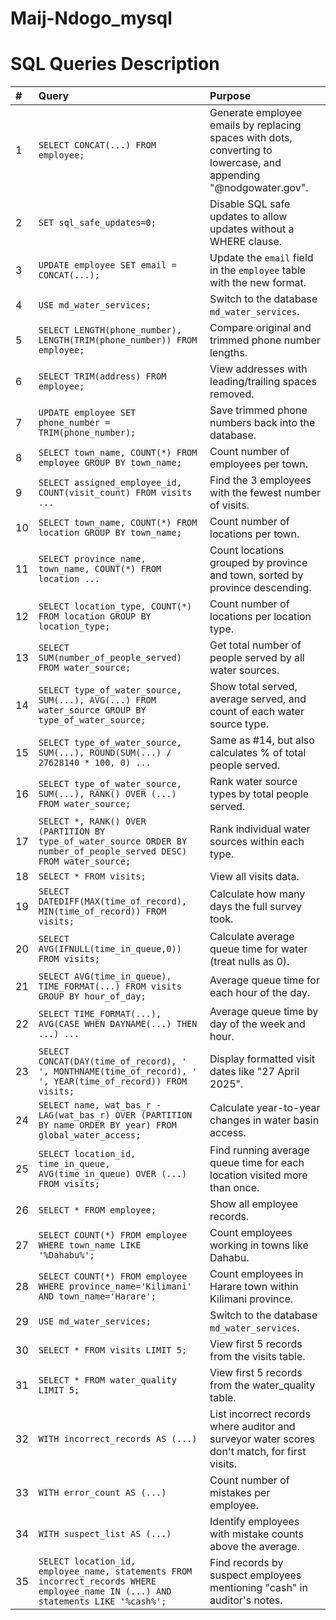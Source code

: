 # Maij-Ndogo_mysql

# SQL Queries Description

| **#** | **Query** | **Purpose** |
|:---|:---|:---|
| 1 | `SELECT CONCAT(...) FROM employee;` | Generate employee emails by replacing spaces with dots, converting to lowercase, and appending "@nodgowater.gov". |
| 2 | `SET sql_safe_updates=0;` | Disable SQL safe updates to allow updates without a WHERE clause. |
| 3 | `UPDATE employee SET email = CONCAT(...);` | Update the `email` field in the `employee` table with the new format. |
| 4 | `USE md_water_services;` | Switch to the database `md_water_services`. |
| 5 | `SELECT LENGTH(phone_number), LENGTH(TRIM(phone_number)) FROM employee;` | Compare original and trimmed phone number lengths. |
| 6 | `SELECT TRIM(address) FROM employee;` | View addresses with leading/trailing spaces removed. |
| 7 | `UPDATE employee SET phone_number = TRIM(phone_number);` | Save trimmed phone numbers back into the database. |
| 8 | `SELECT town_name, COUNT(*) FROM employee GROUP BY town_name;` | Count number of employees per town. |
| 9 | `SELECT assigned_employee_id, COUNT(visit_count) FROM visits ...` | Find the 3 employees with the fewest number of visits. |
| 10 | `SELECT town_name, COUNT(*) FROM location GROUP BY town_name;` | Count number of locations per town. |
| 11 | `SELECT province_name, town_name, COUNT(*) FROM location ...` | Count locations grouped by province and town, sorted by province descending. |
| 12 | `SELECT location_type, COUNT(*) FROM location GROUP BY location_type;` | Count number of locations per location type. |
| 13 | `SELECT SUM(number_of_people_served) FROM water_source;` | Get total number of people served by all water sources. |
| 14 | `SELECT type_of_water_source, SUM(...), AVG(...) FROM water_source GROUP BY type_of_water_source;` | Show total served, average served, and count of each water source type. |
| 15 | `SELECT type_of_water_source, SUM(...), ROUND(SUM(...) / 27628140 * 100, 0) ...` | Same as #14, but also calculates % of total people served. |
| 16 | `SELECT type_of_water_source, SUM(...), RANK() OVER (...) FROM water_source;` | Rank water source types by total people served. |
| 17 | `SELECT *, RANK() OVER (PARTITION BY type_of_water_source ORDER BY number_of_people_served DESC) FROM water_source;` | Rank individual water sources within each type. |
| 18 | `SELECT * FROM visits;` | View all visits data. |
| 19 | `SELECT DATEDIFF(MAX(time_of_record), MIN(time_of_record)) FROM visits;` | Calculate how many days the full survey took. |
| 20 | `SELECT AVG(IFNULL(time_in_queue,0)) FROM visits;` | Calculate average queue time for water (treat nulls as 0). |
| 21 | `SELECT AVG(time_in_queue), TIME_FORMAT(...) FROM visits GROUP BY hour_of_day;` | Average queue time for each hour of the day. |
| 22 | `SELECT TIME_FORMAT(...), AVG(CASE WHEN DAYNAME(...) THEN ...) ...` | Average queue time by day of the week and hour. |
| 23 | `SELECT CONCAT(DAY(time_of_record), ' ', MONTHNAME(time_of_record), ' ', YEAR(time_of_record)) FROM visits;` | Display formatted visit dates like "27 April 2025". |
| 24 | `SELECT name, wat_bas_r - LAG(wat_bas_r) OVER (PARTITION BY name ORDER BY year) FROM global_water_access;` | Calculate year-to-year changes in water basin access. |
| 25 | `SELECT location_id, time_in_queue, AVG(time_in_queue) OVER (...) FROM visits;` | Find running average queue time for each location visited more than once. |
| 26 | `SELECT * FROM employee;` | Show all employee records. |
| 27 | `SELECT COUNT(*) FROM employee WHERE town_name LIKE '%Dahabu%';` | Count employees working in towns like Dahabu. |
| 28 | `SELECT COUNT(*) FROM employee WHERE province_name='Kilimani' AND town_name='Harare';` | Count employees in Harare town within Kilimani province. |
| 29 | `USE md_water_services;` | Switch to the database `md_water_services`. |
| 30 | `SELECT * FROM visits LIMIT 5;` | View first 5 records from the visits table. |
| 31 | `SELECT * FROM water_quality LIMIT 5;` | View first 5 records from the water_quality table. |
| 32 | `WITH incorrect_records AS (...)` | List incorrect records where auditor and surveyor water scores don't match, for first visits. |
| 33 | `WITH error_count AS (...)` | Count number of mistakes per employee. |
| 34 | `WITH suspect_list AS (...)` | Identify employees with mistake counts above the average. |
| 35 | `SELECT location_id, employee_name, statements FROM incorrect_records WHERE employee_name IN (...) AND statements LIKE '%cash%';` | Find records by suspect employees mentioning "cash" in auditor's notes. |

